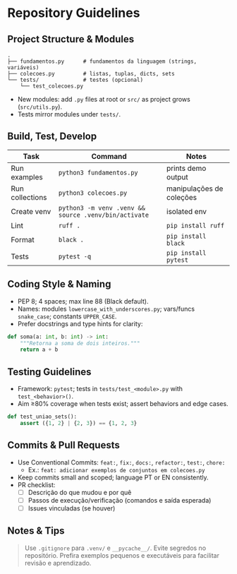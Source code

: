 # Repository Guidelines

## Project Structure & Modules
```text
.
├── fundamentos.py      # fundamentos da linguagem (strings, variáveis)
├── colecoes.py         # listas, tuplas, dicts, sets
└── tests/              # testes (opcional)
    └── test_colecoes.py
```
- New modules: add `.py` files at root or `src/` as project grows (`src/utils.py`).
- Tests mirror modules under `tests/`.

## Build, Test, Develop
| Task | Command | Notes |
| --- | --- | --- |
| Run examples | `python3 fundamentos.py` | prints demo output |
| Run collections | `python3 colecoes.py` | manipulações de coleções |
| Create venv | `python3 -m venv .venv && source .venv/bin/activate` | isolated env |
| Lint | `ruff .` | `pip install ruff` |
| Format | `black .` | `pip install black` |
| Tests | `pytest -q` | `pip install pytest` |

## Coding Style & Naming
- PEP 8; 4 spaces; max line 88 (Black default).
- Names: modules `lowercase_with_underscores.py`; vars/funcs `snake_case`; constants `UPPER_CASE`.
- Prefer docstrings and type hints for clarity:
```python
def soma(a: int, b: int) -> int:
    """Retorna a soma de dois inteiros."""
    return a + b
```

## Testing Guidelines
- Framework: `pytest`; tests in `tests/test_<module>.py` with `test_<behavior>()`.
- Aim ≥80% coverage when tests exist; assert behaviors and edge cases.
```python
def test_uniao_sets():
    assert ({1, 2} | {2, 3}) == {1, 2, 3}
```

## Commits & Pull Requests
- Use Conventional Commits: `feat:`, `fix:`, `docs:`, `refactor:`, `test:`, `chore:`
  - Ex.: `feat: adicionar exemplos de conjuntos em colecoes.py`
- Keep commits small and scoped; language PT or EN consistently.
- PR checklist:
  - [ ] Descrição do que mudou e por quê
  - [ ] Passos de execução/verificação (comandos e saída esperada)
  - [ ] Issues vinculadas (se houver)

## Notes & Tips
> Use `.gitignore` para `.venv/` e `__pycache__/`. Evite segredos no repositório.
> Prefira exemplos pequenos e executáveis para facilitar revisão e aprendizado.
